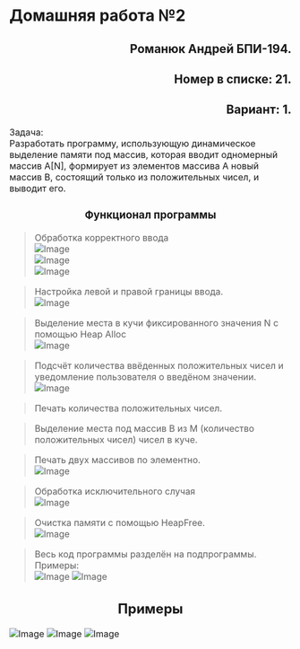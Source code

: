 
# Домашняя работа №2
</h1>
<h2 style="text-align: right">Романюк Андрей БПИ-194.</h2>
<h2 style="text-align: right">Номер в списке: 21.</h2>
<h2 style="text-align: right">Вариант: 1.</h2>
<font size="3"> 

Задача: <br>
Разработать программу, использующую динамическое выделение памяти под массив, которая вводит одномерный массив A[N], формирует из элементов массива A новый массив B, состоящий только из положительных чисел, и выводит его.

<h3 style="text-align: center">Функционал программы</h3>

> Обработка корректного ввода<br>![Image](screenshots/1.png)<br>![Image](screenshots/2.png)<br>![Image](screenshots/3.png)

> Настройка левой и правой границы ввода.<br>![Image](screenshots/10.png)


> Выделение места в кучи фиксированного значения N с помощью Heap Alloc <br>![Image](screenshots/8.png)

> Подсчёт количества ввёденных положительных чисел и уведомление пользователя о введёном значении.<br> ![Image](screenshots/4.png)

> Печать количества положительных чисел.

> Выделение места под массив B из M (количество положительных чисел) чисел в куче.

> Печать двух массивов по элементно.<br>![Image](screenshots/5.png)

> Обработка исключительного случая <br>
![Image](screenshots/6.png)

> Очистка памяти c помощью HeapFree.<br>![Image](screenshots/7.png)

> Весь код программы разделён на подпрограммы. Примеры: <br> ![Image](screenshots/12.png) ![Image](screenshots/13.png)

<h2 style="text-align: center"> Примеры </h2>

![Image](screenshots/11.png)
![Image](screenshots/9.png)
![Image](screenshots/15.png)
</font>